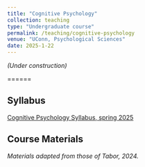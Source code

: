```yaml
---
title: "Cognitive Psychology"
collection: teaching
type: "Undergraduate course"
permalink: /teaching/cognitive-psychology
venue: "UConn, Psychological Sciences"
date: 2025-1-22
---
```


<em>(Under construction)</em>

======

Syllabus
------
[Cognitive Psychology Syllabus, spring 2025]()

Course Materials
------



_Materials adapted from those of Tabor, 2024._
